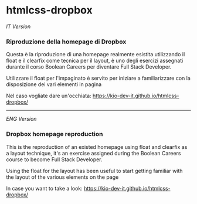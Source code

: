 # htmlcss-dropbox

_IT Version_

### Riproduzione della homepage di Dropbox

Questa è la riproduzione di una homepage realmente esistita utilizzando il float e il clearfix come tecnica per il layout,   è uno degli esercizi assegnati durante il corso Boolean Careers per diventare Full Stack Developer.

Utilizzare il float per l'impaginato è servito per iniziare a familiarizzare con la disposizione dei vari elementi in pagina

Nel caso vogliate dare un'occhiata: https://kio-dev-it.github.io/htmlcss-dropbox/


---

_ENG Version_

### Dropbox homepage reproduction


This is the reproduction of an existed homepage using float and clearfix as a layout technique, it's an exercise assigned during the Boolean Careers course to become Full Stack Developer.

Using the float for the layout has been useful to start getting familiar with the layout of the various elements on the page

In case you want to take a look: https://kio-dev-it.github.io/htmlcss-dropbox/

